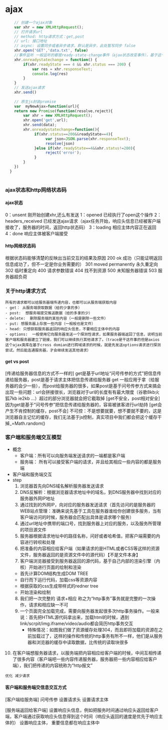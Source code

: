 # ajax
```javascript
    // 创建一个ajax对象
    var xhr = new XMLHttpRequest();
    // 打开请求url
	// method: http请求方式：get,post
	// url: 接口地址
    // async: 设置同步或者异步请求，默认是异步，此处暂写同步 false
    xhr.open('GET','data.txt', false)
    //事件监听 一般监听的都是ready-state-change事件（ajax状态改变事件），基于这个事件可以获取服务器返回的响应头相应体的内容
    xhr.onreadystatechange = function() {
        if(xhr.readyState === 4 && xhr.status === 200) {
            var res = xhr.responseText;
            console.log(res)
        }
    }
    // 发送ajax请求
    xhr.send()
  
    // 原生js封装promise
    var  myNewAjax=function(url){
    return new Promise(function(resolve,reject){
        var xhr = new XMLHttpRequest();
        xhr.open('get',url);
        xhr.send(data);
        xhr.onreadystatechange=function(){
             if(xhr.status==200&&readyState==4){
                  var json=JSON.parse(xhr.responseText);
                  resolve(json)
             }else if(xhr.readyState==4&&xhr.status!=200){
                  reject('error');
             }
        }
    })
  }
    
```
### ajax状态和http网络状态码 
#### ajax状态
0：unsent 刚开始创建xhr,还么有发送
1：opened 已经执行了open这个操作
2：headers_received 已经发送ajax请求（ajax任务开始，响应头信息已经被客户端接收了，服务器的时间，返回http状态码） 
3：loading 相应主体内容正在返回
4：done 响应主体被客户端接受

#### http网络状态码
根据状态码能够清楚的反映出当前交互的结果及原因
  200 ok  成功（只能证明返回信息成功了，但不一定是你业务需要的）
  301 moved permanently 永久重定向
  302 临时重定向
  400 请求参数错误
  404 找不到资源
  500 未知服务器错误
  503 服务器超负荷 

### 关于http请求方式
    所有的请求都可以给服务器端传递内容，也都可以从服务端获取内容
    - get： 从服务端获取数据（给的少拿的多）
    - post:  想服务端提交推送数据（给的多拿的少）
    - delete:  删除服务端的某些内容（一般是删除一些文件）
    - put: 想服务器上存放一些内容（一般般也是文件）
    - head: 只想获取服务器返回的响应头信息，不要相应主体中的内容
    - options:  一般使用它向服务器发送一个探测性请求，如果服务器端返回了信息，说明当前客户端和服务器建立了链接，我们可以继续执行其他请求了。（trace是干这件事的但是axios这个ajax类库在基于cross domian进行跨域请求的时候，就是先发送options请求进行探测尝试，然后能连通服务器，才会继续发送其他请求）

#### get vs post 
[传递给服务器信息的方式不一样的]
get是基于url地址“问号传参的方式”把信息传递给服务器，post是基于请求主体把信息传递给服务器
get 一般应用于拿（给服务器的会少一些），而post给服务器的很多，如果post是基于问号传参方式来搞会出现一些问题：url会拼接很长，浏览器对于url的长度有有最大限度（谷歌8kb火狐7kb ie2kb ...）超过的部分浏览器就会把它截取掉
[get不安全，post相对安全]
因为get是基于“问号传参”把信息传递给服务器的，容易被骇客进行url劫持
[get会产生不肯控制的缓存，post不会]
不可控：不是想要就要，想不要就不要的，这是浏览器自主记忆的缓存，我们无法基于js控制，真实项目中我们都会把这个缓存干掉_=Math.random()

### 客户端和服务端交互模型
- 概念
  + 客户端：所有可以向服务端发送请求的一端都是客户端
  + 服务端： 所有可以接受客户端的请求，并且给其相应一些内容的都是服务端 
- 客户端和服务端交互
- step
  1. 浏览器首先向DNS域名解析服务器发送请求
  2. DNS反解析：根据浏览器请求地址中的域名，到DNS服务器中找到对应的服务器外网IP地址
  3. 通过找到的外网IP，向对应的服务器发送请求（首先访问的是服务器的WEB站点管理：准确来说先基于工具在服务器谁给你创建很多服务，当有客户端访问的时候，服务器会匹配出具体是请求哪个服务）
  4. 通过url地址中携带的端口号，找到服务器上对应的服务，以及服务所管理的项目源文件
  5. 服务器根据请求地址中的路径名称，问好或者哈希值，把客户端需要的内容进行转呗和处理
  6. 把准备的内容相应给客户端（如果请求的是HTML或者CSS等这样的资源文件，服务器返回的是资源文件中的源代码）【不是文件本身】
  7. 客户端浏览器接受到服务器返回的源代码，基于自己内部的渲染引擎（内核）开始进行页面的绘制和渲染
    - 首先计算DOM结构生成DOM TREE
    - 自行而下运行代码，加载css等资源内容
    - 根据获取的css生成带样式的redner tree
    - 开始渲染和绘制
   8. 我们把一次完整的 请求+相应 称之为“http事务”事务就是完整的一次操作，请求和相应缺一不可
   9. 一个页面完全加载完成，需要向服务器发起很多次http事务操作。一般来说：首先把HTML源代码拿出来，加载html的时候，遇到link/scrpit/img.iframe/video/audio都会简历http事务交互
      -  特殊情况：如图我们做了资源缓存处理304，而且即将加载的资源在之前加载过了，这样的操作和传统的http事务有所不一样，他们是从服务器和浏览器的缓存中读取数据，比传统的读取块很多
 10. 在客户端想服务器请求，以服务端把内容相应给客户端的时候，中间互相传递了很多内容（客户端吧一些内容传递服务器，服务器把一些内容相应给客户端），我们把传递的内容统称为“http报文”


`优化 减少请求`

#### 客户端和服务端交信息交互方式
[客户端给服务端]
问号传参
设置请求头
设置请求主体

[服务端返回给客户端]
设置响应头信息，例如把服务时间通过响应头返回给客户端，客户端通过获取响应头信息得到这个时间（响应头返回的速度是优先于响应主体的）
设置响应主体，
重要信息都在响应主体中